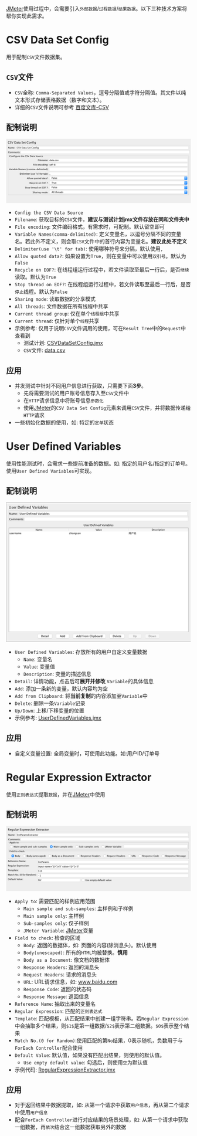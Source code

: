 [JMeter](http://jmeter.apache.org/)使用过程中，会需要引入`外部数据`/`过程数据`/`结果数据`。以下三种技术方案将帮你实现此需求。

# CSV Data Set Config

用于配制`CSV`文件数据集。

## `CSV`文件

* `CSV`全称: `Comma-Separated Values`，逗号分隔值或字符分隔值。其文件以纯文本形式存储表格数据（数字和文本）。
* 详细的`CSV`文件说明可参考 [百度文库-CSV](http://baike.baidu.com/subview/468993/5926031.htm)

## 配制说明
<img src='../img/CSVDataSetConfig.png' >

* `Config the CSV Data Source`
 * `Filename`: 获取目标的`CSV`文件，**建议与测试计划jmx文件存放在同和文件夹中**
 * `File encoding`: 文件编码格式，有需求时，可配制。默认留空即可
 * `Variable Names(comma-delimited)`: 定义变量名，以逗号分隔不同的变量名。若此外不定义，则会取`CSV`文件中的首行内容为变量名。**建议此处不定义**
 * `Delimiter(use '\t' for tab)`: 使用哪种符号来分隔，默认使用`,`
 * `Allow quoted data?`: 如果设置为`True`，则在变量中可以使用`双引号`。默认为`False`
 * `Recycle on EOF?`: 在线程组运行过程中，若文件读取至最后一行后，是否`继续`读取。默认为`True`
 * `Stop thread on EOF?`: 在线程组运行过程中，若文件读取至最后一行后，是否`停止`线程。默认为`False`
 * `Sharing mode`: 读取数据的分享模式
  * `All threads`: 文件数据在所有线程中共享
  * `Current thread group`: 仅在单个`线程组`中共享
  * `Current thread`: 仅针对单个`线程`共享
* 示例参考: 仅用于说明`CSV`文件调用的使用，可在`Result Tree`中的`Request`中查看到
  * 测试计划: [CSVDataSetConfig.jmx](../src/chapter3/CSVDataSetConfig.jmx)
  * `CSV`文件: [data.csv](../src/chapter3/data.csv)

## 应用

* 并发测试中针对不同用户信息进行获取，只需要下面**3步**。
  * 先将需要测试的用户账号信息存入至`CSV`文件中
  * 在`HTTP`请求信息中将账号信息`参数化`
  * 使用[JMeter](http://jmeter.apache.org/)的`CSV Data Set Config`元素来调用`CSV`文件，并将数据传递给`HTTP`请求
* 一些初始化数据的使用，如: 特定的`定单`状态

# User Defined Variables
使用性能测试时，会需求一些提前准备的数据。如: 指定的用户名/指定的订单号。使用`User Defined Variables`可实现。

## 配制说明
<img src='../img/UserDefinedVariables.png' >

* `User Defined Variables`: 存放所有的用户自定义变量数据
  * `Name`: 变量名
  * `Value`: 变量值
  * `Description`: 变量的描述信息
* `Detail`: 详情功能，点击后可**展开并修改** `Variable`的具体信息
* `Add`: 添加一条新的变量，默认内容均为空
* `Add from Clipboard`: 将**当前复制**的内容添加至`Variable`中
* `Delete`: 删除一条`Variable`记录
* `Up/Down`: 上移/下移变量的位置
* 示例参考: [UserDefinedVariables.jmx](../src/chapter3/UserDefinedVariables.jmx)

## 应用

* 自定义变量设置: 全局变量时，可使用此功能。如:用户ID/订单号

# Regular Expression Extractor

使用`正则表达式`提取`数据`，并在[JMeter](http://jmeter.apache.org/)中使用

## 配制说明

<img src='../img/RegularExpressionExtractor.png' >

* `Apply to`: 需要匹配的样例应用范围
  * `Main sample and sub-samples`: 主样例和子样例
  * `Main sample only`: 主样例
  * `Sub-samples only`: 仅子样例
  * `JMeter Variable`: [JMeter](http://jmeter.apache.org/)变量
* `Field to check`: 检查的区域
  * `Body`: 返回的数据体，如: 页面的内容(除消息头)。默认使用
  * `Body(unescaped)`: 所有的`HTML`均被替换。**慎用**
  * `Body as a Document`: 像文档的数据体
  * `Response Headers`: 返回的消息头
  * `Request Headers`: 请求的消息头
  * `URL`: URL请求信息，如: www.baidu.com
  * `Response Code`: 返回的状态码
  * `Response Message`: 返回信息
* `Reference Name`: 抽取出来的变量名
* `Regular Expression`: 匹配的`正则表达式`
* `Template`: 匹配模板，从匹配结果中创建一组字符串。若`Regular Expression`中会抽取多个结果，则`$1$`是第一组数据/`$2$`表示第二组数据。`$0$`表示整个结果
* `Match No.(0 for Random)`:使用匹配的第`No`结果，0表示随机，负数用于与`ForEach Controller`配合使用
* `Default Value`: 默认值，如果没有匹配出结果，则使用的默认值。
  * `Use empty default value`: 勾选后，则使用`空`为默认值
* 示例代码: [RegularExpressionExtractor.jmx](../src/chapter3/RegularExpressionExtractor.jmx)

## 应用
* 对于返回结果中数据提取，如: 从第一个请求中获取`用户信息`，再从第二个请求中使用`用户信息`
* 配合`ForEach Controller`进行对应结果的场景处理，如: 从第一个请求中获取一组数据，再`依次`结合这一组数据获取另外的数据

